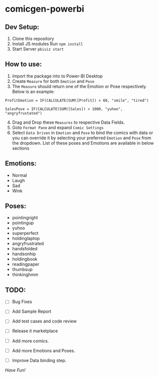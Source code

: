 # comicgen-powerbi

Dev Setup:
------------------------

1. Clone this repository
2. Install JS modules Run `npm install`
3. Start Server `pbiviz start`



How to use:
------------------------------
1. Import the package into to Power-BI Desktop
2. Create `Measure` for both `Emotion` and `Pose`
3. The `Measure` should return one of the Emotion or Pose respectively. Below is an example:
```
ProfitEmotion = IF(CALCULATE(SUM([Profit]) > 60, "smile", "tired")

SalesPose = IF(CALCULATE(SUM([Sales]) > 1000, "yuhoo", "angryfrustated")
```
4. Drag and Drop these `Measures` to respective Data Fields.
5. Goto `Format Pane` and expand `Comic Settings`
6. Select `Data Driven` in `Emotion` and `Pose` to bind the comics with data or you can override it by selecting your preferred `Emotion` and `Pose` from the dropdown. List of these poses and Emotions are available in below sections


Emotions:
------------------------------------
- Normal
- Laugh
- Sad
- Wink

Poses:
-------------------------------------
- pointingright
- pointingup
- yuhoo
- superperfect
- holdinglaptop
- angryfrustrated
- handsfolded
- handsonhip
- holdingbook
- readingpaper
- thumbsup
- thinkinghmm

TODO:
-------------------------------------------
- [ ] Bug Fixes
- [ ] Add Sample Report
- [ ] Add test cases and code review
- [ ] Release it marketplace
- [ ] Add more comics.
- [ ] Add more Emotions and Poses.
- [ ] Improve Data binding step.


*Have Fun!*
